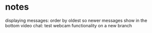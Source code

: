 # notes

displaying messages: order by oldest so newer messages show in the bottom
video chat: test webcam functionality on a new branch